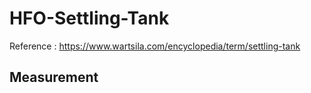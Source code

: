 # HFO-Settling-Tank
Reference : https://www.wartsila.com/encyclopedia/term/settling-tank
## Measurement
